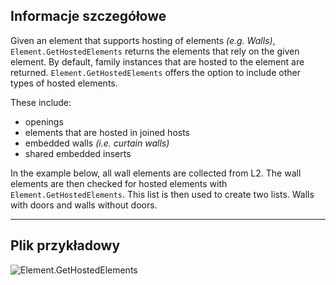 ## Informacje szczegółowe
Given an element that supports hosting of elements _(e.g. Walls)_, `Element.GetHostedElements` returns the elements that rely on the given element. By default, family instances that are hosted to the element are returned. `Element.GetHostedElements` offers the option to include other types of hosted elements.

These include:
- openings
- elements that are hosted in joined hosts
- embedded walls _(i.e. curtain walls)_
- shared embedded inserts

In the example below, all wall elements are collected from L2. The wall elements are then checked for hosted elements with `Element.GetHostedElements`. This list is then used to create two lists. Walls with doors and walls without doors.
___
## Plik przykładowy

![Element.GetHostedElements](./Revit.Elements.Element.GetHostedElements_img.jpg)
